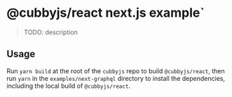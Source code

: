 # @cubbyjs/react next.js example`

> TODO: description

## Usage

Run `yarn build` at the root of the `cubbyjs` repo to build `@cubbyjs/react`, then run
`yarn` in the `examples/next-graphql` directory to install the dependencies, including the local build
of `@cubbyjs/react`.
